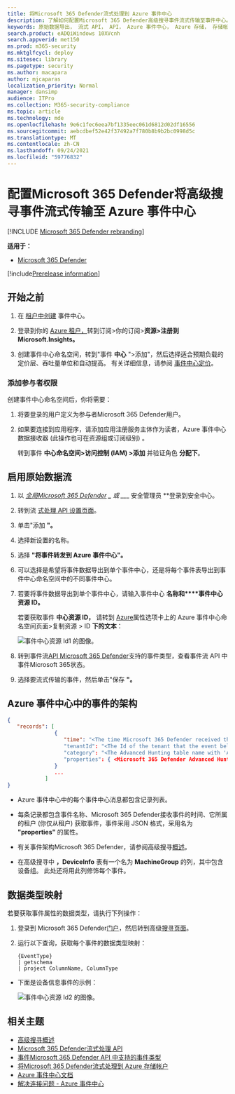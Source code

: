 ```yaml
---
title: 将Microsoft 365 Defender流式处理到 Azure 事件中心
description: 了解如何配置Microsoft 365 Defender高级搜寻事件流式传输至事件中心。
keywords: 原始数据导出， 流式 API， API， Azure 事件中心， Azure 存储， 存储帐户， 高级搜寻， 原始数据共享
search.product: eADQiWindows 10XVcnh
search.appverid: met150
ms.prod: m365-security
ms.mktglfcycl: deploy
ms.sitesec: library
ms.pagetype: security
ms.author: macapara
author: mjcaparas
localization_priority: Normal
manager: dansimp
audience: ITPro
ms.collection: M365-security-compliance
ms.topic: article
ms.technology: mde
ms.openlocfilehash: 9e6c1fec6eea7bf1335eec061d6812d02df16556
ms.sourcegitcommit: aebcdbef52e42f37492a7f780b8b9b2bc0998d5c
ms.translationtype: MT
ms.contentlocale: zh-CN
ms.lasthandoff: 09/24/2021
ms.locfileid: "59776832"
---
```

# <a name="configure-microsoft-365-defender-to-stream-advanced-hunting-events-to-your-azure-event-hub"></a>配置Microsoft 365 Defender将高级搜寻事件流式传输至 Azure 事件中心

[!INCLUDE [Microsoft 365 Defender rebranding](../../includes/microsoft-defender.md)]


**适用于：**
- [Microsoft 365 Defender](https://go.microsoft.com/fwlink/?linkid=2118804)

[!include[Prerelease information](../../includes/prerelease.md)]

## <a name="before-you-begin"></a>开始之前

1. 在 [租户中创建](/azure/event-hubs/) 事件中心。

2. 登录到你的 [Azure 租户，](https://ms.portal.azure.com/)转到订阅>你的订阅>**资源>注册到 Microsoft.Insights。**

3. 创建事件中心命名空间，转到"事件 **中心** ">添加"，然后选择适合预期负载的定价层、吞吐量单位和自动提高。 有关详细信息，请参阅 [事件中心定价](https://azure.microsoft.com/pricing/details/event-hubs/)。

### <a name="add-contributor-permissions"></a>添加参与者权限

创建事件中心命名空间后，你将需要：

1. 将要登录的用户定义为参与者Microsoft 365 Defender用户。

2. 如果要连接到应用程序，请添加应用注册服务主体作为读者，Azure 事件中心数据接收器 (此操作也可在资源组或订阅级别) 。

    转到事件 **中心命名空间>访问控制 (IAM) >添加** 并验证角色 **分配下**。

## <a name="enable-raw-data-streaming"></a>启用原始数据流

1. 以 *[全局Microsoft 365 Defender](https://security.microsoft.com) **_** 或 __*_ 安全管理员 **登录到安全中心。

2. 转到流 [式处理 API 设置页面](https://security.microsoft.com/settings/mtp_settings/raw_data_export)。

3. 单击"添加 **"。**

4. 选择新设置的名称。

5. 选择 **"将事件转发到 Azure 事件中心"。**

6. 可以选择是希望将事件数据导出到单个事件中心，还是将每个事件表导出到事件中心命名空间中的不同事件中心。

7. 若要将事件数据导出到单个事件中心，请输入事件中心 **名称和****事件中心资源 ID。**

   若要获取事件 **中心资源 ID，** 请转到 [Azure](https://ms.portal.azure.com/)属性选项卡上的 Azure 事件中心命名空间页面>复制资源  >  ID **下的文本**：

   ![事件中心资源 Id1 的图像。](../defender-endpoint/images/event-hub-resource-id.png)

8. 转到事件流[API Microsoft 365 Defender](supported-event-types.md)支持的事件类型，查看事件流 API 中事件Microsoft 365状态。

9. 选择要流式传输的事件，然后单击"保存 **"。**

## <a name="the-schema-of-the-events-in-azure-event-hub"></a>Azure 事件中心中的事件的架构

```JSON
{
   "records": [
               {
                  "time": "<The time Microsoft 365 Defender received the event>"
                  "tenantId": "<The Id of the tenant that the event belongs to>"
                  "category": "<The Advanced Hunting table name with 'AdvancedHunting-' prefix>"
                  "properties": { <Microsoft 365 Defender Advanced Hunting event as Json> }
               }
               ...
            ]
}
```

- Azure 事件中心中的每个事件中心消息都包含记录列表。

- 每条记录都包含事件名称、Microsoft 365 Defender接收事件的时间、它所属的租户 (你仅从租户) 获取事件，事件采用 JSON 格式，采用名为 **"properties"** 的属性。

- 有关事件架构Microsoft 365 Defender，请参阅高级搜寻[概述](advanced-hunting-overview.md)。

- 在高级搜寻中 **，DeviceInfo** 表有一个名为 **MachineGroup** 的列，其中包含设备组。 此处还将用此列修饰每个事件。

## <a name="data-types-mapping"></a>数据类型映射

若要获取事件属性的数据类型，请执行下列操作：

1. 登录到 Microsoft 365 Defender[门户](https://security.microsoft.com)，然后转到高级[搜寻页面](https://security.microsoft.com/hunting-package)。

2. 运行以下查询，获取每个事件的数据类型映射：

   ```kusto
   {EventType}
   | getschema
   | project ColumnName, ColumnType
   ```

- 下面是设备信息事件的示例：

  ![事件中心资源 Id2 的图像。](../defender-endpoint/images/machine-info-datatype-example.png)

## <a name="related-topics"></a>相关主题

- [高级搜寻概述](advanced-hunting-overview.md)
- [Microsoft 365 Defender流式处理 API](streaming-api.md)
- [事件Microsoft 365 Defender API 中支持的事件类型](supported-event-types.md)
- [将Microsoft 365 Defender流式处理到 Azure 存储帐户](streaming-api-storage.md)
- [Azure 事件中心文档](/azure/event-hubs/)
- [解决连接问题 - Azure 事件中心](/azure/event-hubs/troubleshooting-guide)

